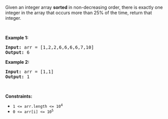 Given an integer array __sorted__ in non-decreasing order, there is exactly one integer in the array that occurs more than 25% of the time, return that integer.

&nbsp;

__Example 1:__

<pre>
<strong>Input:</strong> arr = [1,2,2,6,6,6,6,7,10]
<strong>Output:</strong> 6
</pre>

__Example 2:__

<pre>
<strong>Input:</strong> arr = [1,1]
<strong>Output:</strong> 1
</pre>

&nbsp;

__Constraints:__

*   <code>1 &lt;= arr.length &lt;= 10<sup>4</sup></code>
*   <code>0 &lt;= arr[i] &lt;= 10<sup>5</sup></code>